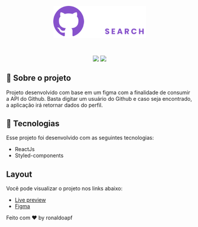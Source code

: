 <p align='center'><img width='250' src="./src/assets/FullLogo.svg"></p>
<br>
<p align='center'>
  <img src="https://img.shields.io/github/languages/code-size/ronaldoapf/github-search">
  <img src="https://img.shields.io/github/last-commit/ronaldoapf/github-search">
</p>

## 🔖 Sobre o projeto
Projeto desenvolvido com base em um figma com a finalidade de consumir a API do Github. Basta digitar um usuário do Github e caso seja encontrado, a aplicação irá retornar dados do perfil.

## 🚀 Tecnologias
Esse projeto foi desenvolvido com as seguintes tecnologias:

- ReactJs
- Styled-components

## Layout
Você pode visualizar o projeto nos links abaixo:

- [Live preview](https://github-search-opal.vercel.app/)
- [Figma](https://www.figma.com/file/m5JYqvEa6Zi4zZ7kkfMYJ1/Github-Search?node-id=4%3A14&t=K13AFr8wNz1ZpMoC-1)

Feito com ♥ by ronaldoapf